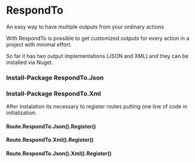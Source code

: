# RespondTo
An easy way to have multiple outputs from your ordinary actions

With RespondTo is possible to get customized outputs for every action in a project with minimal effort.

So far it has two output implementations (JSON and XML) and they can be installed via Nuget.

### Install-Package RespondTo.Json
### Install-Package RespondTo.Xml

After instalation its necessary to register routes putting one line of code in initialization.

#### Route.RespondTo.Json().Register()
#### Route.RespondTo.Xml().Register()
#### Route.RespondTo.Json().Xml().Register()
